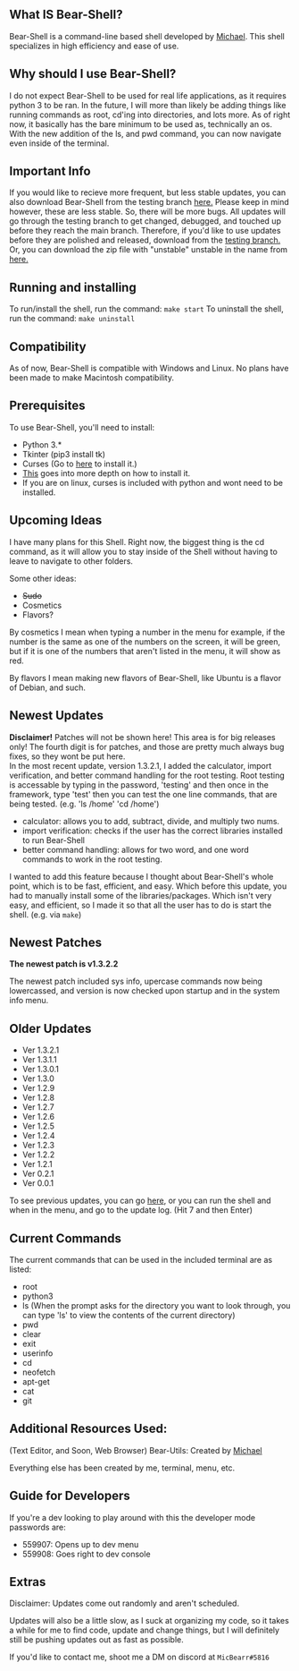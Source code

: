 ## What IS Bear-Shell?
Bear-Shell is a command-line based shell developed by [Michael](https://github.com/BizzyPythonBear). This shell specializes in high efficiency and ease of use.

## Why should I use Bear-Shell?
I do not expect Bear-Shell to be used for real life applications, as it requires python 3 to be ran. In the future, I will more than likely be adding things like running commands as root, cd'ing into directories, and lots more. As of right now, it basically has the bare minimum to be used as, technically an os. With the new addition of the ls, and pwd command, you can now navigate even inside of the terminal.

## Important Info
If you would like to recieve more frequent, but less stable updates, you can also download Bear-Shell from the testing branch [here.](https://github.com/BizzyPythonBear/Bear-Shell/tree/testing) Please keep in mind however, these are less stable. So, there will be more bugs. All updates will go through the testing branch to get changed, debugged, and touched up before they reach the main branch. Therefore, if you'd like to use updates before they are polished and released, download from the [testing branch.](https://github.com/BizzyPythonBear/Bear-Shell/tree/testing) Or, you can download the zip file with "unstable" unstable in the name from [here.](https://github.com/BizzyPythonBear/Bear-Shell/releases)

## Running and installing
To run/install the shell, run the command: ```make start```
To uninstall the shell, run the command: ```make uninstall```

## Compatibility
As of now, Bear-Shell is compatible with Windows and Linux. No plans have been made to make Macintosh compatibility.

## Prerequisites
To use Bear-Shell, you'll need to install:
- Python 3.*
- Tkinter (pip3 install tk)
- Curses (Go to [here](https://www.lfd.uci.edu/~gohlke/pythonlibs/#curses) to install it.)
-	[This](https://stackoverflow.com/questions/32417379/what-is-needed-for-curses-in-python-3-4-on-windows7) goes into more depth on how to install it.
- 	If you are on linux, curses is included with python and wont need to be installed.

## Upcoming Ideas
I have many plans for this Shell. Right now, the biggest thing is the cd command, as it will allow you to stay inside of the Shell without having to leave to navigate to other folders.

Some other ideas:
- ~~Sudo~~
- Cosmetics
- Flavors?

By cosmetics I mean when typing a number in the menu for example, if the number is the same as one of the numbers on the screen, it will be green, but if it is one of the numbers that aren't listed in the menu, it will show as red.

By flavors I mean making new flavors of Bear-Shell, like Ubuntu is a flavor of Debian, and such.

## Newest Updates
<b>Disclaimer!</b> Patches will not be shown here! This area is for big releases only! The fourth digit is for patches, and those are pretty much always bug fixes, so they wont be put here.
<br>
In the most recent update, version 1.3.2.1, I added the calculator, import verification, and better command handling for the root testing. Root testing is accessable by typing in the password, 'testing' and then once in the framework, type 'test' then you can test the one line commands, that are being tested. (e.g. 'ls /home' 'cd /home')

- calculator: allows you to add, subtract, divide, and multiply two nums.
- import verification: checks if the user has the correct libraries installed to run Bear-Shell
- better command handling: allows for two word, and one word commands to work in the root testing.

I wanted to add this feature because I thought about Bear-Shell's whole point, which is to be fast, efficient, and easy. Which before this update, you had to manually install some of the libraries/packages. Which isn't very easy, and efficient, so I made it so that all the user has to do is start the shell. (e.g. via ```make```)

## Newest Patches
<b>The newest patch is v1.3.2.2</b>
<br>
<p>The newest patch included sys info, upercase commands now being lowercassed, and version is now checked upon startup and in the system info menu.</p>

## Older Updates
- Ver 1.3.2.1
- Ver 1.3.1.1
- Ver 1.3.0.1
- Ver 1.3.0
- Ver 1.2.9
- Ver 1.2.8
- Ver 1.2.7
- Ver 1.2.6
- Ver 1.2.5
- Ver 1.2.4
- Ver 1.2.3
- Ver 1.2.2
- Ver 1.2.1
- Ver 0.2.1
- Ver 0.0.1

To see previous updates, you can go [here](https://github.com/BizzyPythonBear/Bear-Shell/blob/main/prev.txt), or you can run the shell and when in the menu, and go to the update log. (Hit 7 and then Enter)

## Current Commands 
The current commands that can be used in the included terminal are as listed:
- root
- python3
- ls (When the prompt asks for the directory you want to look through, you can type 'ls' to view the contents of the current directory)
- pwd
- clear
- exit
- userinfo
- cd
- neofetch
- apt-get
- cat
- git

## Additional Resources Used:
(Text Editor, and Soon, Web Browser)
Bear-Utils: Created by [Michael](https://github.com/BizzyPythonBear)

Everything else has been created by me, terminal, menu, etc.

## Guide for Developers
If you're a dev looking to play around with this the developer mode passwords are:
- 559907: Opens up to dev menu
- 559908: Goes right to dev console

## Extras
Disclaimer: Updates come out randomly and aren't scheduled.

Updates will also be a little slow, as I suck at organizing my code, so it takes a while for me to find code, update and change things, but I will definitely still be pushing updates out as fast as possible.

If you'd like to contact me, shoot me a DM on discord at ```MicBearr#5816```